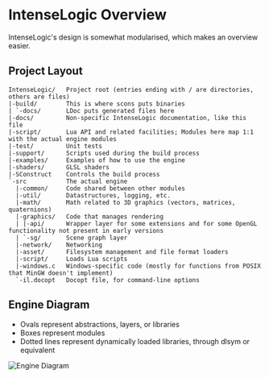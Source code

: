 # IntenseLogic Overview

IntenseLogic's design is somewhat modularised, which makes an overview easier.

## Project Layout

    IntenseLogic/   Project root (entries ending with / are directories, others are files)
    |-build/        This is where scons puts binaries
    | `-docs/       LDoc puts generated files here
    |-docs/         Non-specific IntenseLogic documentation, like this file
    |-script/       Lua API and related facilities; Modules here map 1:1 with the actual engine modules
    |-test/         Unit tests
    |-support/      Scripts used during the build process
    |-examples/     Examples of how to use the engine
    |-shaders/      GLSL shaders
    |-SConstruct    Controls the build process
    `-src           The actual engine
      |-common/     Code shared between other modules
      |-util/       Datastructures, logging, etc.
      |-math/       Math related to 3D graphics (vectors, matrices, quaternions)
      |-graphics/   Code that manages rendering
      | |-api/      Wrapper layer for some extensions and for some OpenGL functionality not present in early versions
      | `-sg/       Scene graph layer
      |-network/    Networking
      |-asset/      Filesystem management and file format loaders
      |-script/     Loads Lua scripts
      |-windows.c   Windows-specific code (mostly for functions from POSIX that MinGW doesn't implement)
      `-il.docopt   Docopt file, for command-line options

## Engine Diagram

 * Ovals represent abstractions, layers, or libraries
 * Boxes represent modules
 * Dotted lines represent dynamically loaded libraries, through dlsym or equivalent

![Engine Diagram](http://i.imgur.com/g7KWQaI.png)

